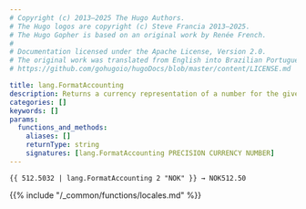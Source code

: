 ```yaml
---
# Copyright (c) 2013–2025 The Hugo Authors.
# The Hugo logos are copyright (c) Steve Francia 2013–2025.
# The Hugo Gopher is based on an original work by Renée French.
#
# Documentation licensed under the Apache License, Version 2.0.
# The original work was translated from English into Brazilian Portuguese.
# https://github.com/gohugoio/hugoDocs/blob/master/content/LICENSE.md

title: lang.FormatAccounting
description: Returns a currency representation of a number for the given currency and precision for the current language and region in accounting notation.
categories: []
keywords: []
params:
  functions_and_methods:
    aliases: []
    returnType: string
    signatures: [lang.FormatAccounting PRECISION CURRENCY NUMBER]
---
```


```go-html-template
{{ 512.5032 | lang.FormatAccounting 2 "NOK" }} → NOK512.50
```

{{% include "/_common/functions/locales.md" %}}
